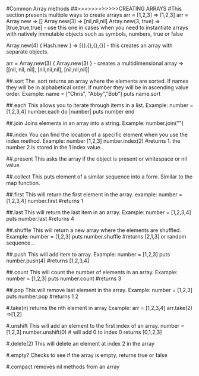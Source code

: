 #Common Array methods
##>>>>>>>>>>>>CREATING ARRAYS
#This section presents multiple ways to create arrays
arr = [1,2,3] => [1,2,3]
arr = Array.new => []
Array.new(3) => [nil,nil,nil]
Array.new(3, true) => [true,true,true] - use this one in cases when you need to instantiate arrays with natively immutable
objects such as symbols, numbers, true or false

Array.new(4) { Hash.new } => [{}.{},{},{}] - this creates an array with separate objects.

arr = Array.new(3) { Array.new(3) } - creates a multidimensional array
=> [[nil, nil, nil], [nil,nil,nil], [nil,nil,nil]]



##.sort
The .sort returns an array where the elements are sorted.
If names they will be in alphabetical order.
If number they will be in ascending value order.
Example:
name = ["Chris", "Abby","Bob"]
puts name.sort


##.each
This allows you to iterate through items in a list.
Example:
number = [1,2,3,4]
number.each do |number|
puts number
end

##.join
Joins elements in an array into a string.
Example: number.join("")

##.index
You can find the location of a specific element when you use the
index method.
Example:
number [1,2,3]
number.index(2) #returns 1. the number 2 is stored in the 1 index value.  

##.present
This asks the array if the object is present or whitespace or nil value.

##.collect
This puts element of a similar sequence into a form.
Similar to the map function.

##.first
This will return the first element in the array.
example:
number = [1,2,3,4]
number.first #returns 1

##.last
This will return the last item in an array.
Example:
number = [1,2,3,4]
puts number.last #returns 4

##.shuffle
This will return  a new array where the elements are shuffled.
Example:
number = [1,2,3]
puts number.shuffle #returns [2,1,3] or random sequence...

##.push
This will add item to  array.
Example:
number = [1,2,3]
puts number.push(4) #returns [1,2,3,4]

##.count
This will count the number of elements in an array.
Example:
number = [1,2,3]
puts number.count #returns 3

##.pop
This will remove last element in the array.
Example:
number = [1,2,3]
puts number.pop #returns 1 2

#.take(n)
returns the nth element in array
Example:
arr = [1,2,3,4]
arr.take(2) =>[1,2]

#.unshift
This will add an element to the first index of an array.
number = [1,2,3]
number.unshift(0) # will add 0 to index 0 returns [0,1,2,3]

#.delete(2)
This will delete an element at index 2 in the array

#.empty?
Checks to see if the array is empty, returns true or false



#.compact
removes nil methods from an array  

